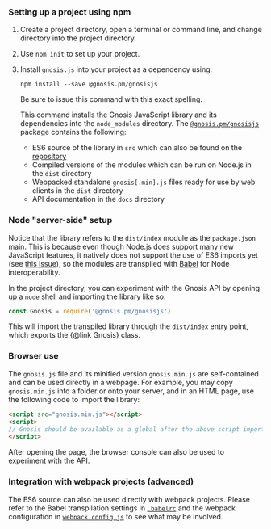 ### Setting up a project using npm

1. Create a project directory, open a terminal or command line, and change directory into the project directory.

2. Use `npm init` to set up your project.

3. Install `gnosis.js` into your project as a dependency using:
   
       npm install --save @gnosis.pm/gnosisjs
   
   Be sure to issue this command with this exact spelling.

   This command installs the Gnosis JavaScript library and its dependencies into the `node_modules` directory. The [`@gnosis.pm/gnosisjs`](https://www.npmjs.com/package/@gnosis.pm/gnosisjs) package contains the following:

   * ES6 source of the library in `src` which can also be found on the [repository](https://github.com/gnosis/gnosis.js)
   * Compiled versions of the modules which can be run on Node.js in the `dist` directory
   * Webpacked standalone `gnosis[.min].js` files ready for use by web clients in the `dist` directory
   * API documentation in the `docs` directory

### Node "server-side" setup

Notice that the library refers to the `dist/index` module as the `package.json` main. This is because even though Node.js does support many new JavaScript features, it natively does not support the use of ES6 imports yet (see [this issue](https://github.com/nodejs/help/issues/53)), so the modules are transpiled with [Babel](https://babeljs.io/) for Node interoperability.

In the project directory, you can experiment with the Gnosis API by opening up a `node` shell and importing the library like so:

```js
const Gnosis = require('@gnosis.pm/gnosisjs')
```

This will import the transpiled library through the `dist/index` entry point, which exports the {@link Gnosis} class.

### Browser use

The `gnosis.js` file and its minified version `gnosis.min.js` are self-contained and can be used directly in a webpage. For example, you may copy `gnosis.min.js` into a folder or onto your server, and in an HTML page, use the following code to import the library:

```html
<script src="gnosis.min.js"></script>
<script>
// Gnosis should be available as a global after the above script import, so this subsequent script tag can make use of the API.
</script>
```

After opening the page, the browser console can also be used to experiment with the API.

### Integration with webpack projects (advanced)

The ES6 source can also be used directly with webpack projects. Please refer to the Babel transpilation settings in [`.babelrc`](https://github.com/gnosis/gnosis.js/blob/master/.babelrc) and the webpack configuration in [`webpack.config.js`](https://github.com/gnosis/gnosis.js/blob/master/webpack.config.js) to see what may be involved.
